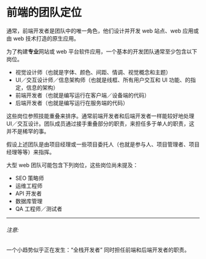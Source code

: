 # 前端的团队定位

通常，前端开发者是团队中的唯一角色，他们设计并开发 web 站点、web 应用或由 web 技术打造的原生应用。

为了构建**专业**网站或 web 平台软件应用，一个基本的开发团队通常至少包含以下岗位。

* 视觉设计师（也就是字体、颜色、间距、情调、视觉概念和主题）
* UI／交互设计师／信息架构师（也就是线框、所有用户交互和 UI 功能、的指定，信息的架构）
* 前端开发者（也就是编写运行在客户端／设备端的代码）
* 后端开发者（也就是编写运行在服务端的代码）

这些岗位参照技能重叠来排序。通常前端开发者和后端开发者一样能较好地处理 UI／交互设计。团队成员通过接手重叠部分的职责，来担任多于单人的职责，这并不是稀罕的事。

假设上述团队是由项目经理或一些项目委托人（也就是参与人、项目管理者、项目经理等等）来指挥。

大型 web 团队可能包含下列岗位，这些岗位尚未提及：

* SEO 策略师
* 运维工程师
* API 开发者
* 数据库管理
* QA 工程师／测试者

***

###### 注意:

一个小趋势似乎正在发生：“全栈开发者” 同时担任前端和后端开发者的职责。






 






